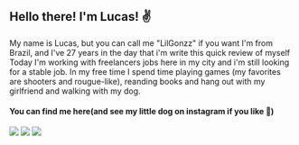 ## Hello there! I'm Lucas! :v:

My name is Lucas, but you can call me "LilGonzz" if you want
I'm from Brazil, and I've 27 years in the day that i'm write this quick review of myself
Today I'm working with freelancers jobs here in my city and i'm still looking for a stable job.
In my free time I spend time playing games (my favorites are shooters and rougue-like), reanding books and hang out with my girlfriend and walking with my dog.

#### You can find me here(and see my little dog on instagram if you like :dog:)
<div>
  <a href="https://www.instagram.com/lucasgonzzagas" target="_blank"><img src="https://img.shields.io/badge/-Instagram-%23E4405F?style=for-the-badge&logo=instagram&logoColor=white" target="_blank"></a>
  <a href="https://www.linkedin.com/in/lucas-gonzaga-3a5301223" target="_blank"><img src="https://img.shields.io/badge/-LinkedIn-%230077B5?style=for-the-badge&logo=linkedin&logoColor=white" target="_blank"></a>   
<a href = "mailto:lucasgonzzagas@gmail.com"><img src="https://img.shields.io/badge/Gmail-D14836?style=for-the-badge&logo=gmail&logoColor=white" target="_blank"></a>

</div>
<!--
**LilGonzz/LilGonzz** is a ✨ _special_ ✨ repository because its `README.md` (this file) appears on your GitHub profile.

Here are some ideas to get you started:

- 🔭 I’m currently working on ...
- 🌱 I’m currently learning ...
- 👯 I’m looking to collaborate on ...
- 🤔 I’m looking for help with ...
- 💬 Ask me about ...
- 📫 How to reach me: ...
- 😄 Pronouns: ...
- ⚡ Fun fact: ...
-->
